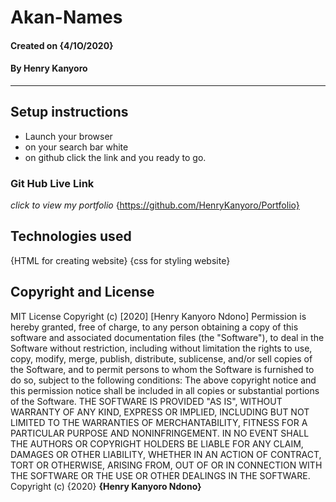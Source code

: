 # Akan-Names
#### Created on  {4/1O/2020}
#### By **Henry Kanyoro**    
---
## Setup instructions
* Launch your browser
* on your search bar white 
* on github click the link and you ready to go.
### Git Hub Live Link
*click to view my portfolio*
 {https://github.com/HenryKanyoro/Portfolio}
 ## Technologies used
 {HTML for creating website}
 {css for styling website}
## Copyright and License
MIT License
Copyright (c) [2020] [Henry Kanyoro Ndono]
Permission is hereby granted, free of charge, to any person obtaining a copy
of this software and associated documentation files (the "Software"), to deal
in the Software without restriction, including without limitation the rights
to use, copy, modify, merge, publish, distribute, sublicense, and/or sell
copies of the Software, and to permit persons to whom the Software is
furnished to do so, subject to the following conditions:
The above copyright notice and this permission notice shall be included in all
copies or substantial portions of the Software.
THE SOFTWARE IS PROVIDED "AS IS", WITHOUT WARRANTY OF ANY KIND, EXPRESS OR
IMPLIED, INCLUDING BUT NOT LIMITED TO THE WARRANTIES OF MERCHANTABILITY,
FITNESS FOR A PARTICULAR PURPOSE AND NONINFRINGEMENT. IN NO EVENT SHALL THE
AUTHORS OR COPYRIGHT HOLDERS BE LIABLE FOR ANY CLAIM, DAMAGES OR OTHER
LIABILITY, WHETHER IN AN ACTION OF CONTRACT, TORT OR OTHERWISE, ARISING FROM,
OUT OF OR IN CONNECTION WITH THE SOFTWARE OR THE USE OR OTHER DEALINGS IN THE
SOFTWARE.
Copyright (c) {2020} **{Henry Kanyoro Ndono}**

